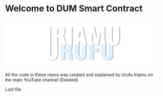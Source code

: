 # Welcome to DUM Smart Contract

![](https://github.com/Urufu-Iriamu/Image-Library/blob/main/UrufuIriamu%20Banner%20Logo.png)

All the code in these repos was created and explained by Urufu Iriamu on the main YouTube channel (Deleted).

Lost file
